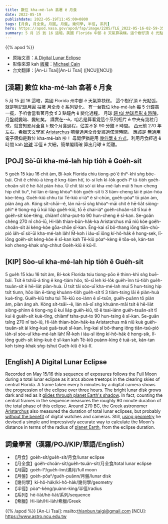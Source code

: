 ```yaml
---
title: 數位 kha-mé-lah 翕著 ê 月食
date: 2022-05-19
publishdate: 2022-05-19T11:45:00+0800
tags: [月食, 月全食, 月圓, 月盤, 幾何學, 半徑, 系列]
hero: https://apod.nasa.gov/apod/fap/image/2205/TLE_2022-05-16-02-59-35s1024.jpg
summary: 5 月 15 到 16 這暗，美國 Florida 中部 ê 天氣算袂䆀。這个樹仔頂 ê 光點弧，就是咧記錄月圓 拄著 月全食 ê 系列變化。
---
```


{{% apod %}}

- 原始文章：[A Digital Lunar Eclipse](https://apod.nasa.gov/apod/ap220519.html)
- 影像來源 kah [版權][copyright]：[Michael Cain](https://www.coldlifephotography.com/)
- 台文翻譯：[An-Li Tsai][An-Li Tsai] ([NCU][NCU])

## [漢羅] 數位 kha-mé-lah 翕著 ê 月食
5 月 15 到 16 這暗，美國 Florida 州中部 ê 天氣算袂䆀。
這个樹仔頂 ê 光點弧，就是咧記錄月圓 拄著 月全食 ê 系列變化。
有一台數位 kha-mé-lah 每 5 分鐘翕一擺，予咱會當看著月食 tī 3 點鐘內 ê 變化過程。
月球 [趨 tùi 地球烏影 ê 時陣][glides through planet Earth's shadow]，月盤就變暗、變紅矣。
講實在--ê，咱若是算看覓這个系列相片 ê 中央有幾粒月球，就會知影月全食 tī 規个月食過程，佔差不多 90 分鐘 ê 時間。
西元前 270 年左右，希臘天文學家 [Aristarchus][Aristarchus] 嘛量過月全食愛經過偌濟時間。
應該是 [無通用][without the benefit] 電子錶抑是數位 kha-mé-lah 啦！
毋閣伊猶是用 [幾何學 ê 方式][using geometry]，利用月食經過 ê 時間 kah [地球][planet Earth] 半徑 ê 大細，簡單閣精確 算出月球 ê 距離。




## [POJ] Sò͘-ūi kha-mé-lah hip tio̍h ê Goe̍h-si̍t
5 goe̍h 15 kàu 16 chit àm, Bí-kok Florida chiu tiong-pō͘ ê thiⁿ-khì sǹg bōe-bái.
Chit ê chhiū-á téng ê kng-tiám hô͘, tō-sī leh kì-lo̍k goe̍h-îⁿ tú-tio̍h goe̍h-choân-si̍t ê hē-lia̍t piàn-hòa.
Ū chi̍t tâi sò͘-ūi kha-mé-lah múi 5 hun-cheng hip chi̍t tiuⁿ, hō͘ lán ē-tàng khòaⁿ-tio̍h goe̍h-si̍t tī 3 tiám-cheng lāi ê piàn-hòa kòe-têng.
Goe̍h-kiû chhu tùi Tē-kiû o͘-iáⁿ ê sî-chūn, goe̍h-pôaⁿ tō piàn àm, piàn âng ah.
Kóng si̍t-chāi--ê, lán nā-sī sǹg khòaⁿ-māi chit ê hē-lia̍t siòng-phìⁿ ê tiong-ng ū kúi lia̍p goe̍h-kiû, tō ē chai-iáⁿ goe̍h-choân-si̍t tī kui ê goe̍h-si̍t kòe-têng, chiàmf chha-put-to 90 hun-cheng ê sî-kan.
Se-goân chêng 270 nî chó-iū, Hi-la̍h thian-bûn-ha̍k-ka Aristarchus mā niû kòe goe̍h-choân-si̍t ài kéng-kòe gōa-chōe sî-kan.
Èng-kai sī bô-thang iōng tiān-chú-pió ia̍h-sī sò͘-ūi kha-mé-lah la̍h!
M̄-koh i iáu-sī iōng kí-hô-ha̍k ê hong-sek, lī-iōng goe̍h-si̍t kéng-kòe ê sî-kan kah Tē-kiû pòaⁿ-kèng ê tōa-sè, kán-tan koh cheng-khak sǹg-chhut Goe̍h-kiû ê kū-lî.



## [KIP] Sòo-uī kha-mé-lah hip tio̍h ê Gue̍h-si̍t
5 gue̍h 15 kàu 16 tsit àm, Bí-kok Florida tsiu tiong-pōo ê thinn-khì sǹg buē-bái.
Tsit ê tshiū-á tíng ê kng-tiám hôo, tō-sī leh kì-lo̍k gue̍h-înn tú-tio̍h gue̍h-tsuân-si̍t ê hē-lia̍t piàn-huà.
Ū tsi̍t tâi sòo-uī kha-mé-lah muí 5 hun-tsing hip tsi̍t tiunn, hōo lán ē-tàng khuànn-tio̍h gue̍h-si̍t tī 3 tiám-tsing lāi ê piàn-huà kuè-tîng.
Gue̍h-kiû tshu tuì Tē-kiû oo-iánn ê sî-tsūn, gue̍h-puânn tō piàn àm, piàn âng ah.
Kóng si̍t-tsāi--ê, lán nā-sī sǹg khuànn-māi tsit ê hē-lia̍t siòng-phìnn ê tiong-ng ū kuí lia̍p gue̍h-kiû, tō ē tsai-iánn gue̍h-tsuân-si̍t tī kui ê gue̍h-si̍t kuè-tîng, chiàmf tsha-put-to 90 hun-tsing ê sî-kan.
Se-guân tsîng 270 nî tsó-iū, Hi-la̍h thian-bûn-ha̍k-ka Aristarchus mā niû kuè gue̍h-tsuân-si̍t ài kíng-kuè guā-tsuē sî-kan.
Ìng-kai sī bô-thang iōng tiān-tsú-pió ia̍h-sī sòo-uī kha-mé-lah la̍h!
M̄-koh i iáu-sī iōng kí-hô-ha̍k ê hong-sik, lī-iōng gue̍h-si̍t kíng-kuè ê sî-kan kah Tē-kiû puànn-kìng ê tuā-sè, kán-tan koh tsing-khak sǹg-tshut Gue̍h-kiû ê kū-lî.

## [English] A Digital Lunar Eclipse
Recorded on May 15/16 this sequence of exposures follows the Full Moon during a total lunar eclipse as it arcs above treetops in the clearing skies of central Florida.
A frame taken every 5 minutes by a digital camera shows the progression of the eclipse over three hours.
The bright lunar disk grows dark and red as it [glides through planet Earth's shadow][glides through planet Earth's shadow].
In fact, counting the central frames in the sequence measures the roughly 90 minute duration of the total phase of this eclipse.
Around 270 BC, the Greek astronomer [Aristarchus][Aristarchus] also measured the duration of total lunar eclipses, but probably [without the benefit][without the benefit] of digital watches and cameras.
Still, [using geometry][using geometry] he devised a simple and impressively accurate way to calculate the Moon's distance in terms of the radius of [planet Earth][planet Earth], from the eclipse duration.

## 詞彙學習（漢羅/POJ/KIP/華語/English）
- 【月食】goe̍h-si̍t/gue̍h-si̍t/月食/lunar eclipse
- 【月全食】goe̍h-choân-si̍t/gue̍h-tsuân-si̍t/月全食/total lunar eclipse
- 【月圓】goe̍h-îⁿ/gue̍h-înn/滿月/full moon
- 【月盤】goe̍h-pôaⁿ/gue̍h-puânn/月盤/lunar disk
- 【幾何學】kí-hô-ha̍k/kí-hô-ha̍k/幾何學/geometry
- 【半徑】pòaⁿ-kèng/puànn-kìng/半徑/radius
- 【系列】hē-lia̍t/hē-lia̍t/系列/sequence
- 【希臘】Hi-la̍h/Hi-la̍h/希臘/Greek

{{% /apod %}}
[An-Li Tsai]: mailto:thianbun.taigi@gmail.com
[NCU]: https://www.astro.ncu.edu.tw

[copyright]: https://apod.nasa.gov/apod/fap/lib/about_apod.html#srapply

[glides through planet Earth's shadow]:https://moon.nasa.gov/news/172/what-you-need-to-know-about-the-lunar-eclipse/
[Aristarchus]:http://www-groups.dcs.st-and.ac.uk/~history/Mathematicians/Aristarchus.html
[without the benefit]:https://www.goodreads.com/quotes/54481-far-out-in-the-uncharted-backwaters-of-the-unfashionable-end
[using geometry]:http://www.phy6.org/stargaze/Shipprc2.htm
[planet Earth]:http://science.nasa.gov/earth-science/
